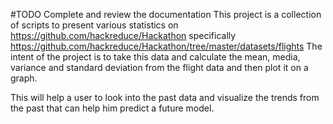 #TODO Complete and review the documentation
This project is a collection of scripts to present various statistics on https://github.com/hackreduce/Hackathon specifically https://github.com/hackreduce/Hackathon/tree/master/datasets/flights
The intent of the project is to take this data and calculate the mean, media, variance and standard deviation from the flight data and then plot it on a graph.

This will help a user to look into the past data and visualize the trends from the past that can help him predict a future model.
